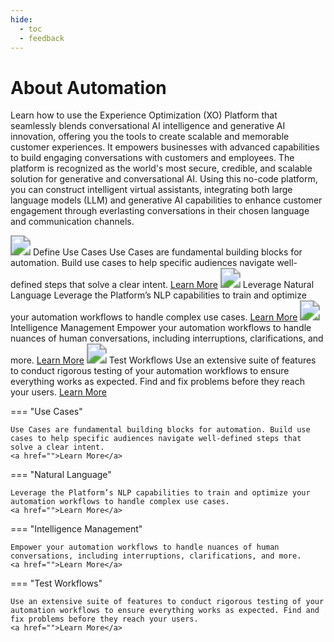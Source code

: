 ```yaml
---
hide:
  - toc
  - feedback
---
```

# About Automation
Learn how to use the Experience Optimization (XO) Platform that seamlessly blends conversational AI intelligence and generative AI innovation, offering you the tools to create scalable and memorable customer experiences. It empowers businesses with advanced capabilities to build engaging conversations with customers and employees. The platform is recognized as the world's most secure, credible, and scalable solution for generative and conversational AI. Using this no-code platform, you can construct intelligent virtual assistants, integrating both large language models (LLM) and generative AI capabilities to enhance customer engagement through everlasting conversations in their chosen language and communication channels.

<kr-grid type="g1">
    <kr-grid-item>
        <img src="../images/xop-sm-uc.svg" style="zoom:200%;"></img>
        <kr-grid-title>Define Use Cases</kr-grid-title>
        <kr-grid-desc>Use Cases are fundamental building blocks for automation. Build use cases to help specific audiences navigate well-defined steps that solve a clear intent.</kr-grid-desc>
        <a href="">Learn More</a>
    </kr-grid-item>
    <kr-grid-item>
        <img src="../images/xop-sm-nl.svg" style="zoom:200%;"></img>
        <kr-grid-title>Leverage Natural Language</kr-grid-title>
        <kr-grid-desc>Leverage the Platform’s NLP capabilities to train and optimize your automation workflows to handle complex use cases.</kr-grid-desc>
        <a href="">Learn More</a>
    </kr-grid-item>
    <kr-grid-item>
        <img src="../images/xop-sm-inteligence.svg" style="zoom:200%;"></img>
        <kr-grid-title>Intelligence Management</kr-grid-title>
        <kr-grid-desc>Empower your automation workflows to handle nuances of human conversations, including interruptions, clarifications, and more.</kr-grid-desc>
        <a href="">Learn More</a>
    </kr-grid-item>    
    <kr-grid-item>
        <img src="../images/xop-sm-test.svg" style="zoom:200%;"></img>
        <kr-grid-title>Test Workflows</kr-grid-title>
        <kr-grid-desc>Use an extensive suite of features to conduct rigorous testing of your automation workflows to ensure everything works as expected. Find and fix problems before they reach your users.</kr-grid-desc>
        <a href="">Learn More</a>
    </kr-grid-item>    
    <kr-grid-item>    
    </kr-grid-item>    
</kr-grid>

=== "Use Cases"

    Use Cases are fundamental building blocks for automation. Build use cases to help specific audiences navigate well-defined steps that solve a clear intent.
    <a href="">Learn More</a>

=== "Natural Language"

    Leverage the Platform’s NLP capabilities to train and optimize your automation workflows to handle complex use cases.
    <a href="">Learn More</a>

=== "Intelligence Management"

    Empower your automation workflows to handle nuances of human conversations, including interruptions, clarifications, and more.    
    <a href="">Learn More</a>

=== "Test Workflows"

    Use an extensive suite of features to conduct rigorous testing of your automation workflows to ensure everything works as expected. Find and fix problems before they reach your users.    
    <a href="">Learn More</a>

